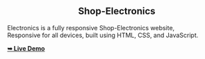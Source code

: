 
  <h2 align="center">Shop-Electronics</h2>

Electronics is a fully responsive Shop-Electronics website, <br />Responsive for all devices, built using HTML, CSS, and JavaScript.

<a href="https://YujiTech.github.io/gamex/"><strong>➥ Live Demo</strong></a>
